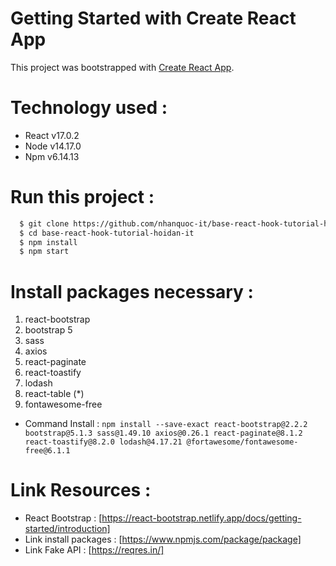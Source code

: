 # Getting Started with Create React App

This project was bootstrapped with [Create React App](https://github.com/facebook/create-react-app).

# Technology used :

- React v17.0.2
- Node v14.17.0
- Npm v6.14.13

# Run this project :

```bash
  $ git clone https://github.com/nhanquoc-it/base-react-hook-tutorial-hoidan-it.git
  $ cd base-react-hook-tutorial-hoidan-it
  $ npm install
  $ npm start
```

# Install packages necessary :

1. react-bootstrap
2. bootstrap 5
3. sass
4. axios
5. react-paginate
6. react-toastify
7. lodash 
8. react-table (*)
9. fontawesome-free

- Command Install : `npm install --save-exact react-bootstrap@2.2.2 bootstrap@5.1.3 sass@1.49.10 axios@0.26.1 react-paginate@8.1.2 react-toastify@8.2.0 lodash@4.17.21 @fortawesome/fontawesome-free@6.1.1`

# Link Resources :

- React Bootstrap : [https://react-bootstrap.netlify.app/docs/getting-started/introduction]
- Link install packages : [https://www.npmjs.com/package/package]
- Link Fake API : [https://reqres.in/]
